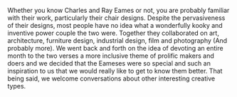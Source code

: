 Whether you know Charles and Ray Eames or not, you are probably
familiar with their work, particularly their chair designs. Despite
the pervasiveness of their designs, most people have no idea what a
wonderfully kooky and inventive power couple the two were. Together
they collaborated on art, architecture, furniture design, industrial
design, film and photography (And probably more). We went back and
forth on the idea of devoting an entire month to the two verses a more
inclusive theme of prolific makers and doers and we decided that the
Eameses were so special and such an inspiration to us that we would
really like to get to know them better. That being said, we welcome
conversations about other interesting creative types.
